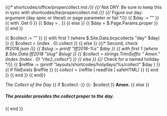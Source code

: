 {{/* shortcodes/office/propercollect.md */}}
{{/* Not DRY: Be sure to keep this in sync with shortcodes/he/propercollect.md */}}
{{/* Figure out day: argument (day spec or literal) or page parameter or fail */}}
{{ $day := "" }}
{{ with .Get 0 }}
  {{ $day = . }}
{{ else }}
  {{ $day = $.Page.Params.proper }}
{{ end }}

{{ $collect := "" }}
{{  with first 1 (where $.Site.Data.bcpcollects "day" $day) }}
	{{ $collect = (index . 0).collect }}
{{ else }}
{{/* Second, check lff2018.json */}}
{{ $slug := printf "lff2018-%s" $day }}
{{  with first 1 (where $.Site.Data.lff2018 "slug" $slug) }}
    {{ $collect = strings.TrimSuffix " Amen." (index (index . 0) "rite2_collect") }}
{{ else }}
    {{/* Check for a named holiday */}}
	{{ $reffile := (printf "layouts/shortcodes/holydays/%s/collect" $day ) }}
	{{ if fileExists $reffile }}
		{{ $collect = ($reffile | readFile | safeHTML) }}
	{{ end }}
{{ end }}
{{ end}}

_The Collect of the Day_
{{ if $collect -}}
{{- $collect }} **Amen.**
{{ else }}
##### The presider provides the collect proper to the day.
{{ end }}
